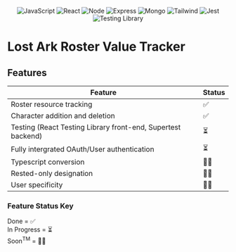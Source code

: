 <div align='center'>

![JavaScript](https://img.shields.io/badge/javascript-%23323330.svg?style=for-the-badge&logo=javascript&logoColor=%23F7DF1E)
![React](https://img.shields.io/badge/react-%2320232a.svg?style=for-the-badge&logo=react&logoColor=%2361DAFB)
![Node](https://img.shields.io/badge/-node-339933?style=for-the-badge&logo=node.js&logoColor=white)
![Express](https://img.shields.io/badge/express-%23404d59.svg?style=for-the-badge&logo=express&logoColor=%2361DAFB)
![Mongo](https://img.shields.io/badge/MongoDB-4EA94B?style=for-the-badge&logo=mongodb&logoColor=white)
![Tailwind](https://img.shields.io/badge/Tailwind_CSS-38B2AC?style=for-the-badge&logo=tailwind-css&logoColor=white)
![Jest](https://img.shields.io/badge/Jest-323330?style=for-the-badge&logo=Jest&logoColor=white)
![Testing Library](https://img.shields.io/badge/testing%20library-323330?style=for-the-badge&logo=testing-library&logoColor=red)

</div>

# Lost Ark Roster Value Tracker

## Features

| Feature                                                      | Status |
| ------------------------------------------------------------ | ------ |
| Roster resource tracking                                     | ✅     |
| Character addition and deletion                              | ✅     |
| Testing (React Testing Library front-end, Supertest backend) | ⏳     |
| Fully intergrated OAuth/User authentication                  | ⏳     |
| Typescript conversion                                        | 🙏🏻     |
| Rested-only designation                                      | 🙏🏻     |
| User specificity                                             | 🙏🏻     |

### Feature Status Key

Done = ✅
<br>
In Progress = ⏳
<br>
Soon<sup>TM</sup> = 🙏🏻

